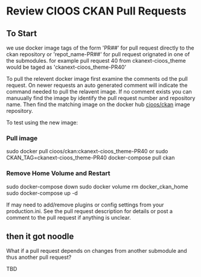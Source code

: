 # Review CIOOS CKAN Pull Requests

## To Start
we use docker image tags of the form 'PR##' for pull request directly to the ckan repository or 'repot_name-PR##' for pull request orignated in one of the submodules. for example pull request 40 from ckanext-cioos_theme would be taged as 'ckanext-cioos_theme-PR40'

To pull the relevent docker image first examine the comments od the pull request. On newer requests an auto generated comment will indicate the command needed to pull the relavent image. If no comment exists you can manuually find the image by identify the pull request number and repository name. Then find the matching image on the docker hub [cioos/ckan](https://hub.docker.com/repository/docker/cioos/ckan) image repository.

To test using the new image:

### Pull image
sudo docker pull cioos/ckan:ckanext-cioos_theme-PR40
or
sudo CKAN_TAG=ckanext-cioos_theme-PR40 docker-compose pull ckan

### Remove Home Volume and Restart
sudo docker-compose down
sudo docker volume rm docker_ckan_home
sudo docker-compose up -d

If may need to add/remove plugins or config settings from your production.ini. See the pull request description for details or post a comment to the pull request if anything is unclear.

## then it got noodle
What if a pull request depends on changes from another submodule and thus another pull request?

TBD
